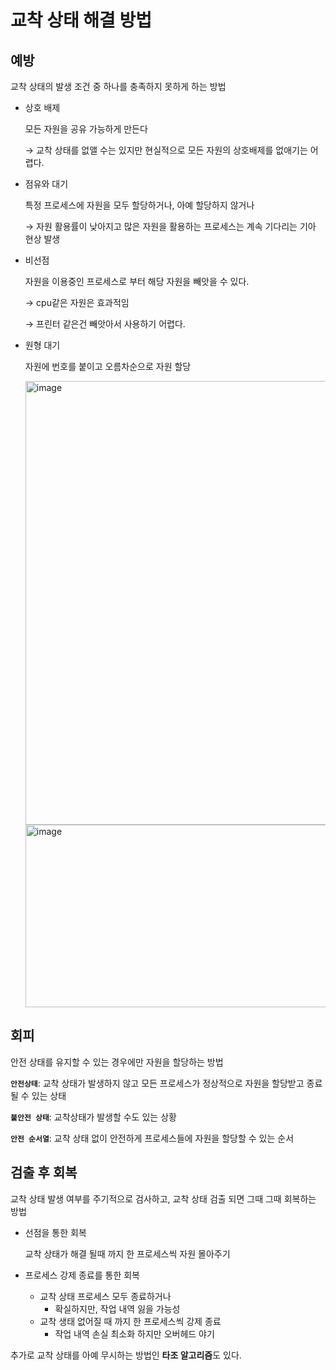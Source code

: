 # 교착 상태 해결 방법

## 예방

교착 상태의 발생 조건 중 하나를 충족하지 못하게 하는 방법

- 상호 배제
    
    모든 자원을 공유 가능하게 만든다
    
    → 교착 상태를 없앨 수는 있지만 현실적으로 모든 자원의 상호배제를 없애기는 어렵다.
    
- 점유와 대기
    
    특정 프로세스에 자원을 모두 할당하거나, 아예 할당하지 않거나
    
    → 자원 활용률이 낮아지고 많은 자원을 활용하는 프로세스는 계속 기다리는 기아 현상 발생
    
- 비선점
    
    자원을 이용중인 프로세스로 부터 해당 자원을 빼앗을 수 있다.
    
    → cpu같은 자원은 효과적임
    
    → 프린터 같은건 빼앗아서 사용하기 어렵다.
    
- 원형 대기
    
    자원에 번호를 붙이고 오름차순으로 자원 할당
    
    <img width="696" height="710" alt="image" src="https://github.com/user-attachments/assets/ef8d6308-49be-4c48-b444-9c357ae9a21f" />
    
    <img width="740" height="292" alt="image" src="https://github.com/user-attachments/assets/95036350-eb77-4309-b012-e3f1225f11e0" />
    

## 회피

안전 상태를 유지할 수 있는 경우에만 자원을 할당하는 방법

**`안전상태`**: 교착 상태가 발생하지 않고 모든 프로세스가 정상적으로 자원을 할당받고 종료될 수 있는 상태

**`불안전 상태`**: 교착상태가 발생할 수도 있는 상황

**`안전 순서열`**: 교착 상태 없이 안전하게 프로세스들에 자원을 할당할 수 있는 순서

## 검출 후 회복

교착 상태 발생 여부를 주기적으로 검사하고, 교착 상태 검출 되면 그때 그때 회복하는 방법

- 선점을 통한 회복
    
    교착 상태가 해결 될때 까지 한 프로세스씩 자원 몰아주기
    
- 프로세스 강제 종료를 통한 회복
    - 교착 상태 프로세스 모두 종료하거나
        - 확실하지만, 작업 내역 잃을 가능성
    - 교착 생태 없어질 때 까지 한 프로세스씩 강제 종료
        - 작업 내역 손실 최소화 하지만 오버헤드 야기

추가로 교착 상태를 아예 무시하는 방법인 **타조 알고리즘**도 있다.
